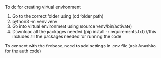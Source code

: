 To do for creating virtual environment:

1. Go to the correct folder using (cd folder path)
2. python3 -m venv venv 
3. Go into virtual environment using (source venv/bin/activate) 
4. Download all the packages needed (pip install -r requirements.txt) //this includes all the packages needed for running the code

To connect with the firebase, need to add settings in .env file (ask Anushka for the auth code)